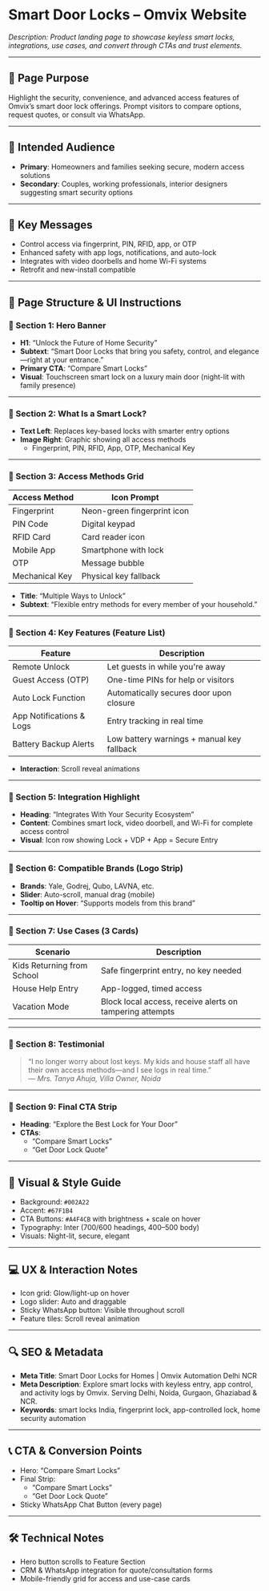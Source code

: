# Smart Door Locks – Omvix Website

_Description: Product landing page to showcase keyless smart locks, integrations, use cases, and convert through CTAs and trust elements._

---

## 🎯 Page Purpose

Highlight the security, convenience, and advanced access features of Omvix’s smart door lock offerings. Prompt visitors to compare options, request quotes, or consult via WhatsApp.

---

## 👥 Intended Audience

- **Primary**: Homeowners and families seeking secure, modern access solutions
- **Secondary**: Couples, working professionals, interior designers suggesting smart security options

---

## 🔑 Key Messages

- Control access via fingerprint, PIN, RFID, app, or OTP
- Enhanced safety with app logs, notifications, and auto-lock
- Integrates with video doorbells and home Wi-Fi systems
- Retrofit and new-install compatible

---

## 🧱 Page Structure & UI Instructions

### 🔹 Section 1: Hero Banner

- **H1**: “Unlock the Future of Home Security”
- **Subtext**: “Smart Door Locks that bring you safety, control, and elegance—right at your entrance.”
- **Primary CTA**: “Compare Smart Locks”
- **Visual**: Touchscreen smart lock on a luxury main door (night-lit with family presence)

---

### 🔹 Section 2: What Is a Smart Lock?

- **Text Left**: Replaces key-based locks with smarter entry options
- **Image Right**: Graphic showing all access methods
  - Fingerprint, PIN, RFID, App, OTP, Mechanical Key

---

### 🔹 Section 3: Access Methods Grid

| Access Method   | Icon Prompt                |
|------------------|----------------------------|
| Fingerprint      | Neon-green fingerprint icon|
| PIN Code         | Digital keypad             |
| RFID Card        | Card reader icon           |
| Mobile App       | Smartphone with lock       |
| OTP              | Message bubble             |
| Mechanical Key   | Physical key fallback      |

- **Title**: “Multiple Ways to Unlock”
- **Subtext**: “Flexible entry methods for every member of your household.”

---

### 🔹 Section 4: Key Features (Feature List)

| Feature                 | Description                                                 |
|--------------------------|-------------------------------------------------------------|
| Remote Unlock            | Let guests in while you're away                            |
| Guest Access (OTP)       | One-time PINs for help or visitors                         |
| Auto Lock Function       | Automatically secures door upon closure                   |
| App Notifications & Logs | Entry tracking in real time                               |
| Battery Backup Alerts    | Low battery warnings + manual key fallback                |

- **Interaction**: Scroll reveal animations

---

### 🔹 Section 5: Integration Highlight

- **Heading**: “Integrates With Your Security Ecosystem”
- **Content**: Combines smart lock, video doorbell, and Wi-Fi for complete access control
- **Visual**: Icon row showing Lock + VDP + App = Secure Entry

---

### 🔹 Section 6: Compatible Brands (Logo Strip)

- **Brands**: Yale, Godrej, Qubo, LAVNA, etc.
- **Slider**: Auto-scroll, manual drag (mobile)
- **Tooltip on Hover**: “Supports models from this brand”

---

### 🔹 Section 7: Use Cases (3 Cards)

| Scenario                | Description                                                   |
|--------------------------|---------------------------------------------------------------|
| Kids Returning from School | Safe fingerprint entry, no key needed                        |
| House Help Entry          | App-logged, timed access                                     |
| Vacation Mode             | Block local access, receive alerts on tampering attempts     |

---

### 🔹 Section 8: Testimonial

> “I no longer worry about lost keys. My kids and house staff all have their own access methods—and I see logs in real time.”  
— *Mrs. Tanya Ahuja, Villa Owner, Noida*

---

### 🔹 Section 9: Final CTA Strip

- **Heading**: “Explore the Best Lock for Your Door”
- **CTAs**:
  - “Compare Smart Locks”
  - “Get Door Lock Quote”

---

## 🎨 Visual & Style Guide

- Background: `#002A22`
- Accent: `#67F1B4`
- CTA Buttons: `#A4F4CB` with brightness + scale on hover
- Typography: Inter (700/600 headings, 400–500 body)
- Visuals: Night-lit, secure, elegant

---

## 💻 UX & Interaction Notes

- Icon grid: Glow/light-up on hover
- Logo slider: Auto and draggable
- Sticky WhatsApp button: Visible throughout scroll
- Feature tiles: Scroll reveal animation

---

## 🔍 SEO & Metadata

- **Meta Title**: Smart Door Locks for Homes | Omvix Automation Delhi NCR
- **Meta Description**: Explore smart locks with keyless entry, app control, and activity logs by Omvix. Serving Delhi, Noida, Gurgaon, Ghaziabad & NCR.
- **Keywords**: smart locks India, fingerprint lock, app-controlled lock, home security automation

---

## 📞 CTA & Conversion Points

- Hero: “Compare Smart Locks”
- Final Strip:
  - “Compare Smart Locks”
  - “Get Door Lock Quote”
- Sticky WhatsApp Chat Button (every page)

---

## 🛠 Technical Notes

- Hero button scrolls to Feature Section
- CRM & WhatsApp integration for quote/consultation forms
- Mobile-friendly grid for access and use-case cards
